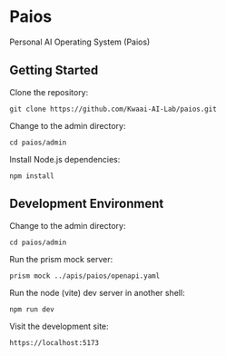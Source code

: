 # Paios
Personal AI Operating System (Paios)

## Getting Started

Clone the repository:

    git clone https://github.com/Kwaai-AI-Lab/paios.git

Change to the admin directory:

    cd paios/admin

Install Node.js dependencies:

    npm install

## Development Environment

Change to the admin directory:

    cd paios/admin

Run the prism mock server:

    prism mock ../apis/paios/openapi.yaml

Run the node (vite) dev server in another shell:

    npm run dev

Visit the development site:

    https://localhost:5173
